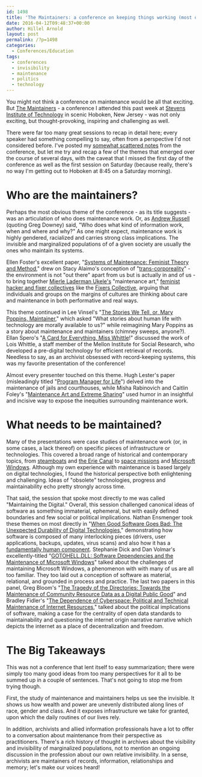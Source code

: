 ```yaml
---
id: 1498
title: 'The Maintainers: a conference on keeping things working (most of the time)'
date: 2016-04-12T09:48:37+00:00
author: Hillel Arnold
layout: post
permalink: /?p=1498
categories:
  - Conferences/Education
tags:
  - conferences
  - invisibility
  - maintenance
  - politics
  - technology
---
```

You might not think a conference on maintenance would be all that exciting. But [The Maintainers](http://themaintainers.org/) - a conference I attended this past week at [Stevens Institute of Technology](https://www.stevens.edu/) in scenic Hoboken, New Jersey - was not only exciting, but thought-provoking, inspiring and challenging as well.<!--more-->

There were far too many great sessions to recap in detail here; every speaker had something compelling to say, often from a perspective I'd not considered before. I've posted my [somewhat scattered notes](https://docs.google.com/document/d/1hrj8R3xNH90lXLK4P2RLbTdvqpnzrB0byzn4MGS4wlI/edit?usp=sharing) from the conference, but let me try and recap a few of the themes that emerged over the course of several days, with the caveat that I missed the first day of the conference as well as the first session on Saturday (because really, there's no way I'm getting out to Hoboken at 8:45 on a Saturday morning).

# Who are the maintainers?

Perhaps the most obvious theme of the conference - as its title suggests - was an articulation of who does maintenance work. Or, as [Andrew Russell](http://themaintainers.org/s/ALR-MtI.pdf) (quoting Greg Downey) said, "Who does what kind of information work, when and where and why?" As one might expect, maintenance work is highly gendered, racialized and carries strong class implications. The invisible and marginalized populations of of a given society are usually the ones who maintain its systems.

Ellen Foster's excellent paper, "[Systems of Maintenance: Feminist Theory and Method](http://themaintainers.org/s/Maintainers-Text_Ellen-Foster.pdf)," drew on Stacy Alaimo's conception of "[trans-corporeality](http://www.iupress.indiana.edu/product_info.php?products_id=385653)" - the environment is not "out there" apart from us but is actually in and of us - to bring together [Mierle Laderman Ukele's](https://en.wikipedia.org/wiki/Mierle_Laderman_Ukeles) "maintenance art," [feminist hacker and fixer collectives](http://www.academia.edu/7670822/Hacking_with_care) like the [Fixers Collective](http://www.fixerscollective.org/), arguing that individuals and groups on the margins of cultures are thinking about care and maintenance in both performative and real ways.

This theme continued in Lee Vinsel's "[The Stories We Tell, or, Mary Poppins, Maintainer](http://themaintainers.org/s/Vinsel-The-Stories-We-Tell.pdf)," which asked "What stories about human life with technology are morally available to us?" while reimagining Mary Poppins as a story about maintenance and maintainers (chimney sweeps, anyone?). Ellan Spero's "[A Card for Everything, Miss Whittle](http://themaintainers.org/s/Maintainers2016_efspero04262016.pdf)!" discussed the work of Lois Whittle, a staff member of the Mellon Institute for Social Research, who developed a pre-digital technology for efficient retrieval of records. Needless to say, as an archivist obsessed with record-keeping systems, this was my favorite presentation of the conference!

Almost every presenter touched on this theme. Hugh Lester's paper (misleadingly titled "[Program Manager for Life](http://themaintainers.org/s/PROJECT-MANAGER-FOR-LIFE.pdf)") delved into the maintenance of jails and courthouses, while Misha Rabinovich and Caitlin Foley's "[Maintenance Art and Extreme Sharing](http://themaintainers.org/s/Maintainance-Art-and-Sharing-Communities-updated.pdf)" used humor in an insightful and incisive way to expose the inequities surrounding maintenance work.

# What needs to be maintained?

Many of the presentations were case studies of maintenance work (or, in some cases, a lack thereof) on specific pieces of infrastructure or technologies. This covered a broad range of historical and contemporary topics, from [steamboats](http://themaintainers.org/s/BLOG-ESSAY-Busch-2016-Maintainers-o04n.pdf) and [the Erie Canal](http://themaintainers.org/s/Greene-Maintainers-Essay-m3dr.pdf) to [space missions](http://themaintainers.org/s/Return-Repair-Refly-Hersch.pdf) and [Microsoft Windows](http://themaintainers.org/s/GOTOHELLDLL1.pdf). Although my own experience with maintenance is based largely on digital technologies, I found the historical perspective both enlightening and challenging. Ideas of "obsolete" technologies, progress and maintainability echo pretty strongly across time.

That said, the session that spoke most directly to me was called "Maintaining the Digital." Overall, this session challenged canonical ideas of software as something immaterial, ephemeral, but with easily defined boundaries and few social or political implications. Nathan Ensmenger took these themes on most directly in "[When Good Software Goes Bad: The Unexpected Durability of Digital Technologies](http://themaintainers.org/s/ensmenger-maintainers-v2.pdf)," demonstrating how software is composed of many interlocking pieces (drivers, user applications, backups, updates, virus scans) and also how it has a [fundamentally human component](https://en.wikipedia.org/wiki/Lehman%27s_laws_of_software_evolution). Stephanie Dick and Dan Volmar's excellently-titled "[GOTOHELL.DLL: Software Dependencies and the Maintenance of Microsoft Windows](http://themaintainers.org/s/GOTOHELLDLL1.pdf)" talked about the challenges of maintaining Microsoft Windows, a phenomenon with with many of us are all too familiar. They too laid out a conception of software as material, relational, and grounded in process and practice. The last two papers in this panel, Greg Bloom's "[The Tragedy of the Directories: Towards the Maintenance of Community Resource Data as a Digital Public Good](https://docs.google.com/document/d/1Q3vhBrJ1pC6sAIr16xfAxgWWDB04Snx5cezQUeVOdYA/pub)" and Bradley Fidler's "[The Dependence of Cyberspace: Political and Technical Maintenance of Internet Resources](http://brfidler.com/2016/04/05/dependencecyberspace/)," talked about the political implications of software, making a case for the centrality of open data standards to maintainability and questioning the internet origin narrative narrative which depicts the internet as a place of decentralization and freedom.

# The Big Takeaways

This was not a conference that lent itself to easy summarization; there were simply too many good ideas from too many perspectives for it all to be summed up in a couple of sentences. That's not going to stop me from trying though.

First, the study of maintenance and maintainers helps us see the invisible. It shows us how wealth and power are unevenly distributed along lines of race, gender and class. And it exposes infrastructure we take for granted, upon which the daily routines of our lives rely.

In addition, archivists and allied information professionals have a lot to offer to a conversation about maintenance from their perspective as practitioners. There's a rich history of thought in archives about the visibility and invisibility of marginalized populations, not to mention an ongoing discussion in the profession about our own relative invisibility. In a sense, archivists are maintainers of records, information, relationships and memory; let's make our voices heard!
